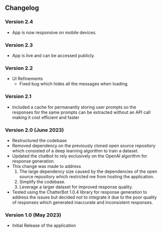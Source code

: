 ## Changelog

### Version 2.4
- App is now responsive on mobile devices.
  
### Version 2.3
- App is live and can be accessed publicly.

### Version 2.2
- UI Refinements
    - Fixed bug which hides all the messages when loading.

### Version 2.1
- Included a cache for permanantly storing user prompts so the responses for the same prompts can be extracted without an API call
making it cost efficient and faster

### Version 2.0 (June 2023)
- Restructured the codebase
- Removed dependency on the previously cloned open source repository which consisted of a deep learning algorithm to train a dataset.
- Updated the chatbot to rely exclusively on the OpenAI algorithm for response generation.
- This change was made to address
    1. The large dependency size caused by the dependencies of the open source repository which restricted me from hosting the application.
    2. Simplify the codebase.
    3. Leverage a larger dataset for improved response quality.
- Tested using the ChatterBot 1.0.4 library for response generation to address the issues but decided not to integrate it due to the poor quality of responses which generated inaccurate and inconsistent responses.

### Version 1.0 (May 2023)
- Initial Release of the application


